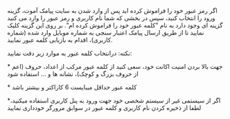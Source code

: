 <p>اگر رمز عبور خود را فراموش کرده اید پس از وارد شدن به سایت پیامک آموت، گزینه ورود را انتخاب کنید، سپس در بخشی که شما نام کاربری و رمز عبور را وارد می کنید گزینه ای وجود دارد به نام "کلمه عبور خود را فراموش کرده ام". بر روی این گزینه کلیک نمایید تا از طریق ارسال پیامک اعتبار سنجی به شماره موبایل وارد شده (شماره کاربری)، اقدام به بازیابی کلمه عبور نمایید.</p><p>نکته: درانتخاب کلمه عبور به موارد زیر دقت نمایید:</p><p>* جهت بالا بردن امنیت اکانت خود، سعی کنید از کلمه عبور مرکب از اعداد، حروف (اعم از حروف بزرگ و کوچک)، نشانه ها و ... استفاده شود</p><p>* کلمه عبور حداقل میبایست 6 کاراکتر و بیشتر باشد</p><p>*اگر از سیستمی غیر از سیستم شخصی خود جهت ورود به پنل کاربری استفاده میکنید، لطفا از ذخیره کردن نام کاربری و کلمه عبور در سوابق مرورگر خودداری نمایید</p>